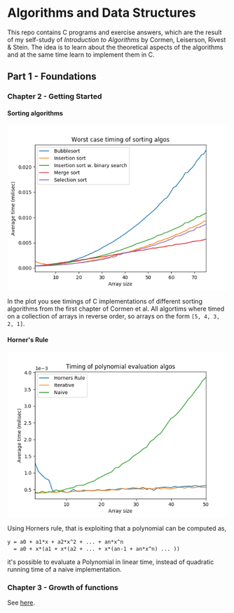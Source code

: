 # Algorithms and Data Structures

This repo contains C programs and exercise answers, which are the result of my self-study of _Introduction to Algorithms_ by Cormen, Leiserson, Rivest & Stein. The idea is to learn about the theoretical aspects of the algorithms and at the same time learn to implement them in C.


## Part 1 - Foundations

### Chapter 2 - Getting Started

#### Sorting algorithms
![Sorting algos worst case timings](https://raw.githubusercontent.com/duffau/algos_and_data_structures/master/Part_1_Foundations/Chap_2_Getting_Started/png/sorting_algos_time_measurments.png)

In the plot you see timings of C implementations of different sorting algorithms from the first chapter of Cormen et al. All algortims where timed on a collection of arrays in reverse order, so arrays on the form `[5, 4, 3, 2, 1]`. 

#### Horner's Rule
![Sorting algos worst case timings](https://raw.githubusercontent.com/duffau/algos_and_data_structures/master/Part_1_Foundations/Chap_2_Getting_Started/png/poly_algos_time_measurments.png)

Using Horners rule, that is exploiting that a polynomial can be computed as, 
```
y = a0 + a1*x + a2*x^2 + ... + an*x^n
  = a0 + x*(a1 + x*(a2 + ... + x*(an-1 + an*x^n) ... ))
```
it's possible to evaluate a Polynomial in linear time, instead of quadratic running time of a naive implementation.

### Chapter 3 - Growth of functions

See [here](https://github.com/duffau/algos_and_data_structures/blob/master/Part_1_Foundations/Chap_3_Growth_of_functions).

